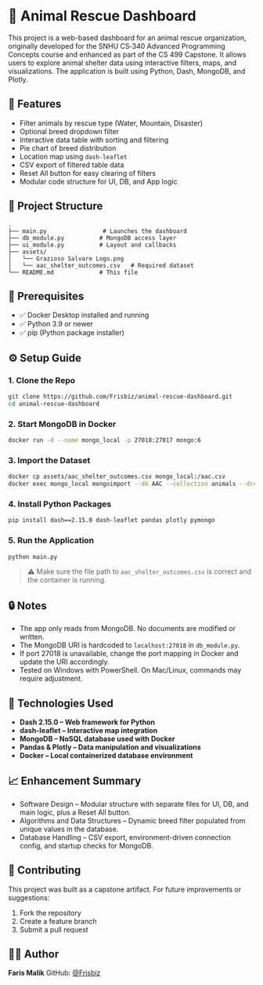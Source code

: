 # 🐾 Animal Rescue Dashboard
This project is a web-based dashboard for an animal rescue organization, originally developed for the SNHU CS‑340 Advanced Programming Concepts course and enhanced as part of the CS 499 Capstone. It allows users to explore animal shelter data using interactive filters, maps, and visualizations. The application is built using Python, Dash, MongoDB, and Plotly.
## 📌 Features
- Filter animals by rescue type (Water, Mountain, Disaster)
- Optional breed dropdown filter
- Interactive data table with sorting and filtering
- Pie chart of breed distribution
- Location map using `dash-leaflet`
- CSV export of filtered table data
- Reset All button for easy clearing of filters
- Modular code structure for UI, DB, and App logic
## 📂 Project Structure
```
.
├── main.py                # Launches the dashboard
├── db_module.py          # MongoDB access layer
├── ui_module.py          # Layout and callbacks
├── assets/
│   └── Grazioso Salvare Logo.png
│   └── aac_shelter_outcomes.csv   # Required dataset
└── README.md             # This file
```
## 🧰 Prerequisites
- ✅ Docker Desktop installed and running
- ✅ Python 3.9 or newer
- ✅ pip (Python package installer)
## ⚙️ Setup Guide
### 1. Clone the Repo
```bash
git clone https://github.com/Frisbiz/animal-rescue-dashboard.git
cd animal-rescue-dashboard
```
### 2. Start MongoDB in Docker
```bash
docker run -d --name mongo_local -p 27018:27017 mongo:6
```
### 3. Import the Dataset
```bash
docker cp assets/aac_shelter_outcomes.csv mongo_local:/aac.csv
docker exec mongo_local mongoimport --db AAC --collection animals --drop --type csv --file /aac.csv --headerline
```
### 4. Install Python Packages
```bash
pip install dash==2.15.0 dash-leaflet pandas plotly pymongo
```
### 5. Run the Application
```bash
python main.py
```
> ⚠️ Make sure the file path to `aac_shelter_outcomes.csv` is correct and the container is running.
## 🔒 Notes
- The app only reads from MongoDB. No documents are modified or written.
- The MongoDB URI is hardcoded to `localhost:27018` in `db_module.py`.
- If port 27018 is unavailable, change the port mapping in Docker and update the URI accordingly.
- Tested on Windows with PowerShell. On Mac/Linux, commands may require adjustment.
## 🧠 Technologies Used
- **Dash 2.15.0 – Web framework for Python**
- **dash-leaflet – Interactive map integration**
- **MongoDB – NoSQL database used with Docker**
- **Pandas & Plotly – Data manipulation and visualizations**
- **Docker – Local containerized database environment**
## 📈 Enhancement Summary
- Software Design – Modular structure with separate files for UI, DB, and main logic, plus a Reset All button.
- Algorithms and Data Structures – Dynamic breed filter populated from unique values in the database.
- Database Handling – CSV export, environment-driven connection config, and startup checks for MongoDB.
## 🤝 Contributing
This project was built as a capstone artifact. For future improvements or suggestions:
1. Fork the repository
2. Create a feature branch
3. Submit a pull request
## 🧑‍💻 Author
**Faris Malik**
GitHub: [@Frisbiz](https://github.com/Frisbiz)
